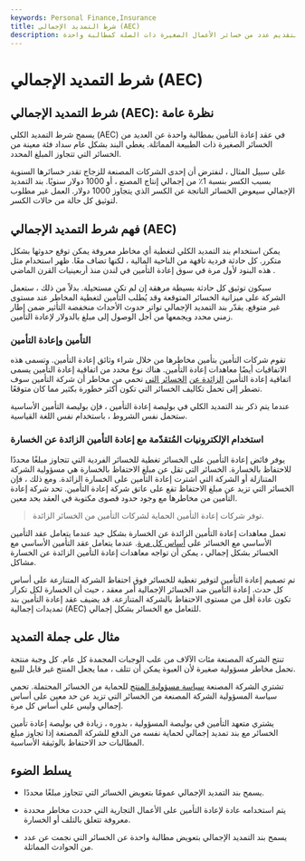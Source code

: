 ```yaml
---
keywords: Personal Finance,Insurance
title: شرط التمديد الإجمالي (AEC)
description: يسمح شرط التمديد الكلي في عقد إعادة التأمين بتقديم عدد من خسائر الأعمال الصغيرة ذات الصلة كمطالبة واحدة.
---
```


# شرط التمديد الإجمالي (AEC)
## شرط التمديد الإجمالي (AEC): نظرة عامة

يسمح شرط التمديد الكلي (AEC) في عقد إعادة التأمين بمطالبة واحدة عن العديد من الخسائر الصغيرة ذات الطبيعة المماثلة. يغطي البند بشكل عام سداد فئة معينة من الخسائر التي تتجاوز المبلغ المحدد.

على سبيل المثال ، لنفترض أن إحدى الشركات المصنعة للزجاج تقدر خسائرها السنوية بسبب الكسر بنسبة 1٪ من إجمالي إنتاج المصنع ، أو 1000 دولار سنويًا. بند التمديد الإجمالي سيعوض الخسائر الناتجة عن الكسر الذي يتجاوز 1000 دولار. العمل غير مطلوب لتوثيق كل حالة من حالات الكسر.

## فهم شرط التمديد الإجمالي (AEC)

يمكن استخدام بند التمديد الكلي لتغطية أي مخاطر معروفة يمكن توقع حدوثها بشكل متكرر. كل حادثة فردية تافهة من الناحية المالية ، لكنها تضاف معًا. ظهر استخدام مثل هذه البنود لأول مرة في سوق إعادة التأمين في لندن منذ أربعينيات القرن الماضي .

سيكون توثيق كل حادثة بسيطة مرهقة إن لم تكن مستحيلة. بدلاً من ذلك ، ستعمل الشركة على ميزانية الخسائر المتوقعة وقد يُطلب التأمين لتغطية المخاطر عند مستوى غير متوقع. يقدّر بند التمديد الإجمالي تواتر حدوث الأحداث منخفضة التأثير ضمن إطار زمني محدد ويجمعها من أجل الوصول إلى مبلغ بالدولار لإعادة التأمين.

### التأمين وإعادة التأمين

تقوم شركات التأمين بتأمين مخاطرها من خلال شراء وثائق إعادة التأمين. وتسمى هذه الاتفاقيات أيضًا معاهدات إعادة التأمين. هناك نوع محدد من اتفاقية إعادة التأمين يسمى اتفاقية إعادة التأمين [الزائدة عن](/excess-loss-reinsurance) [الخسائر التي](/excess-loss-reinsurance) تحمي من مخاطر أن شركة التأمين سوف تضطر إلى تحمل تكاليف الخسائر التي تكون أكثر خطورة بكثير مما كان متوقعًا.

عندما يتم ذكر بند التمديد الكلي في بوليصة إعادة التأمين ، فإن بوليصة التأمين الأساسية ستحمل نفس الشروط ، باستخدام نفس اللغة القياسية.

### استخدام الإلكترونيات المُتقدّمة مع إعادة التأمين الزائدة عن الخسارة

يوفر فائض إعادة التأمين على الخسائر تغطية للخسائر الفردية التي تتجاوز مبلغًا محددًا للاحتفاظ بالخسارة. الخسائر التي تقل عن مبلغ الاحتفاظ بالخسارة هي مسؤولية الشركة المتنازلة أو الشركة التي اشترت إعادة التأمين على الخسارة الزائدة. ومع ذلك ، فإن الخسائر التي تزيد عن مبلغ الاحتفاظ تقع على عاتق شركة إعادة التأمين. تحد شركة إعادة التأمين من مخاطرها مع وجود حدود قصوى مكتوبة في العقد بحد معين.

> توفر شركات إعادة التأمين الحماية لشركات التأمين من الخسائر الزائدة.

>

تعمل معاهدات إعادة التأمين الزائدة عن الخسارة بشكل جيد عندما يتعامل عقد التأمين الأساسي مع الخسائر على [أساس كل مرة](/occurrence-policy). عندما يتعامل عقد التأمين الأساسي مع الخسائر بشكل إجمالي ، يمكن أن تواجه معاهدات إعادة التأمين الزائدة عن الخسارة مشاكل.

تم تصميم إعادة التأمين لتوفير تغطية للخسائر فوق احتفاظ الشركة المتنازعة على أساس كل حدث. إعادة التأمين ضد الخسائر الإجمالية أمر معقد ، حيث أن الخسارة لكل تكرار تكون عادة أقل من مستوى الاحتفاظ بالشركة المتنازعة. قد يضيف عقد إعادة التأمين بند تمديدات إجمالية (AEC) للتعامل مع الخسائر بشكل إجمالي.

## مثال على جملة التمديد

تنتج الشركة المصنعة مئات الآلاف من علب الوجبات المجمدة كل عام. كل وجبة منتجة تحمل مخاطر مسؤولية صغيرة لأن العبوة يمكن أن تتلف ، مما يجعل المنتج غير قابل للبيع.

تشتري الشركة المصنعة [سياسة مسؤولية المنتج](/liability_insurance) للحماية من الخسائر المحتملة. تحمي سياسة المسؤولية الشركة المصنعة من الخسائر التي تزيد عن حد معين على أساس إجمالي وليس على أساس كل مرة.

يشتري متعهد التأمين في بوليصة المسؤولية ، بدوره ، زيادة في بوليصة إعادة تأمين الخسائر مع بند تمديد إجمالي لحماية نفسه من الدفع للشركة المصنعة إذا تجاوز مبلغ المطالبات حد الاحتفاظ بالوثيقة الأساسية.

## يسلط الضوء

- يسمح بند التمديد الإجمالي عمومًا بتعويض الخسائر التي تتجاوز مبلغًا محددًا.

- يتم استخدامه عادة لإعادة التأمين على الأعمال التجارية التي حددت مخاطر محددة معروفة تتعلق بالتلف أو الخسارة.

- يسمح بند التمديد الإجمالي بتعويض مطالبة واحدة عن الخسائر التي نجمت عن عدد من الحوادث المماثلة.

